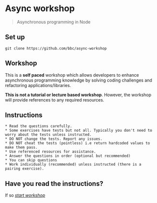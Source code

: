 # Async workshop

> Asynchronous programming in Node

## Set up

```
git clone https://github.com/bbc/async-workshop
```

## Workshop
This is a **self paced** workshop which allows developers to enhance asynchronous programming knowledge by solving coding challenges and refactoring applications/libraries. 

**This is not a tutorial or lecture based workshop**. However, the workshop will provide
references to any required resources.

## Instructions 
    * Read the questions carefully. 
    * Some exercises have tests but not all. Typically you don't need to worry about the tests unless instructed.  
    * DO NOT change the tests. Report any issues.
    * DO NOT cheat the tests (pointless) i.e return hardcoded values to make them pass. 
    * Use referenced resources for assistance.
    * Answer the questions in order (optional but recommended)
    * You can skip questions
    * Work individually (recommended) unless instructed (there is a pairing exercise).
 
## Have you read the instructions?
If so [_start workshop_](./index.md)

